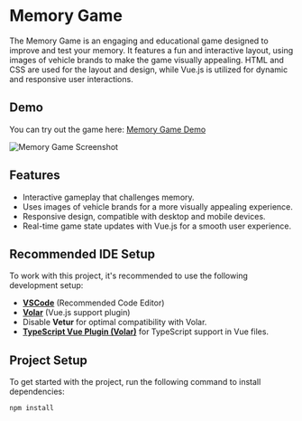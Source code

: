 # Memory Game

The Memory Game is an engaging and educational game designed to improve and test your memory. It features a fun and interactive layout, using images of vehicle brands to make the game visually appealing. HTML and CSS are used for the layout and design, while Vue.js is utilized for dynamic and responsive user interactions.

## Demo

You can try out the game here: [Memory Game Demo](https://boalatdi.netlify.app/)

![Memory Game Screenshot](https://github.com/user-attachments/assets/d0aea76a-80d3-4061-b288-c2ea1c1bb3f0)

## Features

- Interactive gameplay that challenges memory.
- Uses images of vehicle brands for a more visually appealing experience.
- Responsive design, compatible with desktop and mobile devices.
- Real-time game state updates with Vue.js for a smooth user experience.

## Recommended IDE Setup

To work with this project, it's recommended to use the following development setup:

- **[VSCode](https://code.visualstudio.com/)** (Recommended Code Editor)
- **[Volar](https://marketplace.visualstudio.com/items?itemName=Vue.volar)** (Vue.js support plugin)
- Disable **Vetur** for optimal compatibility with Volar.
- **[TypeScript Vue Plugin (Volar)](https://marketplace.visualstudio.com/items?itemName=Vue.vscode-typescript-vue-plugin)** for TypeScript support in Vue files.

## Project Setup

To get started with the project, run the following command to install dependencies:

```sh
npm install
